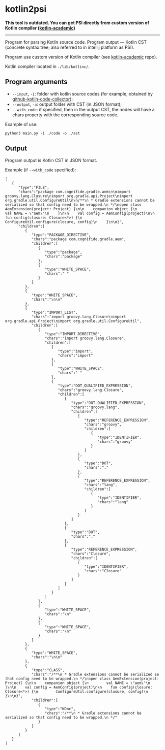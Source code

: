 # kotlin2psi

**This tool is outdated. You can get PSI directly from custom version of Kotlin compiler ([kotlin-academic](https://github.com/PetukhovVictor/kotlin-academic))**

---------------------------------------------

Program for parsing Kotlin source code.
Program output — Kotlin CST (concrete syntax tree; also referred to in intellij platform as PSI).

Program use custom version of Kotlin compiler (see [kotlin-academic](https://github.com/PetukhovVictor/kotlin-academic/tree/vp/ast_printing_text) repo).

Kotlin compiler located in `./lib/kotlinc/`.

## Program arguments

- `--input`, `-i`: folder with kotlin source codes (for example, obtained by [github-kotlin-code-collector](https://github.com/PetukhovVictor/github-kotlin-code-collector));
- `--output`, `-o`: output folder with CST (in JSON format);
- `--with_code`: if specified, then in the output CST, the nodes will have a chars property with the corresponding source code.

Example of use:
```
python3 main.py -i ./code -o ./ast
```

## Output

Program output is Kotlin CST in JSON format.

Example (if `--with_code` specified):
```
[
   {
      "type":"FILE",
      "chars":"package com.cognifide.gradle.aem\n\nimport groovy.lang.Closure\nimport org.gradle.api.Project\nimport org.gradle.util.ConfigureUtil\n\n/**\n * Gradle extensions cannot be serialized so that config need to be wrapped.\n */\nopen class AemExtension(project: Project) {\n\n    companion object {\n        val NAME = \"aem\"\n    }\n\n    val config = AemConfig(project)\n\n    fun config(closure: Closure<*>) {\n        ConfigureUtil.configure(closure, config)\n    }\n\n}",
      "children":[
         {
            "type":"PACKAGE_DIRECTIVE",
            "chars":"package com.cognifide.gradle.aem",
            "children":[
               {
                  "type":"package",
                  "chars":"package"
               },
               {
                  "type":"WHITE_SPACE",
                  "chars":" "
               }
            ]
         },
         {
            "type":"WHITE_SPACE",
            "chars":"\n\n"
         },
         {
            "type":"IMPORT_LIST",
            "chars":"import groovy.lang.Closure\nimport org.gradle.api.Project\nimport org.gradle.util.ConfigureUtil",
            "children":[
               {
                  "type":"IMPORT_DIRECTIVE",
                  "chars":"import groovy.lang.Closure",
                  "children":[
                     {
                        "type":"import",
                        "chars":"import"
                     },
                     {
                        "type":"WHITE_SPACE",
                        "chars":" "
                     },
                     {
                        "type":"DOT_QUALIFIED_EXPRESSION",
                        "chars":"groovy.lang.Closure",
                        "children":[
                           {
                              "type":"DOT_QUALIFIED_EXPRESSION",
                              "chars":"groovy.lang",
                              "children":[
                                 {
                                    "type":"REFERENCE_EXPRESSION",
                                    "chars":"groovy",
                                    "children":[
                                       {
                                          "type":"IDENTIFIER",
                                          "chars":"groovy"
                                       }
                                    ]
                                 },
                                 {
                                    "type":"DOT",
                                    "chars":"."
                                 },
                                 {
                                    "type":"REFERENCE_EXPRESSION",
                                    "chars":"lang",
                                    "children":[
                                       {
                                          "type":"IDENTIFIER",
                                          "chars":"lang"
                                       }
                                    ]
                                 }
                              ]
                           },
                           {
                              "type":"DOT",
                              "chars":"."
                           },
                           {
                              "type":"REFERENCE_EXPRESSION",
                              "chars":"Closure",
                              "children":[
                                 {
                                    "type":"IDENTIFIER",
                                    "chars":"Closure"
                                 }
                              ]
                           }
                        ]
                     }
                  ]
               },
               {
                  "type":"WHITE_SPACE",
                  "chars":"\n"
               },
               {
                  "type":"WHITE_SPACE",
                  "chars":"\n"
               }
            ]
         },
         {
            "type":"WHITE_SPACE",
            "chars":"\n\n"
         },
         {
            "type":"CLASS",
            "chars":"/**\n * Gradle extensions cannot be serialized so that config need to be wrapped.\n */\nopen class AemExtension(project: Project) {\n\n    companion object {\n        val NAME = \"aem\"\n    }\n\n    val config = AemConfig(project)\n\n    fun config(closure: Closure<*>) {\n        ConfigureUtil.configure(closure, config)\n    }\n\n}",
            "children":[
               {
                  "type":"KDoc",
                  "chars":"/**\n * Gradle extensions cannot be serialized so that config need to be wrapped.\n */"
               }
            ]
         }
      ]
   }
]
```
